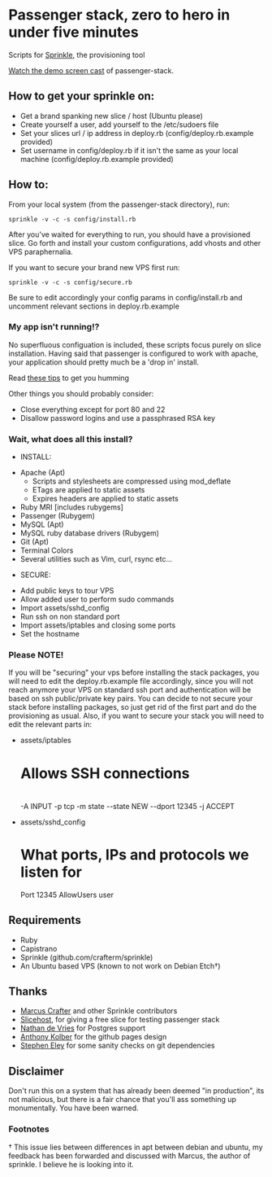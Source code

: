 # Passenger stack, zero to hero in under five minutes
Scripts for [Sprinkle](http://github.com/crafterm/sprinkle/ "Sprinkle"), the provisioning tool

[Watch the demo screen cast](http://www.vimeo.com/2888665) of passenger-stack.

## How to get your sprinkle on:

* Get a brand spanking new slice / host (Ubuntu please)
* Create yourself a user, add yourself to the /etc/sudoers file
* Set your slices url / ip address in deploy.rb (config/deploy.rb.example provided)
* Set username in config/deploy.rb if it isn't the same as your local machine (config/deploy.rb.example provided)

## How to:

From your local system (from the passenger-stack directory), run:

    sprinkle -v -c -s config/install.rb

After you've waited for everything to run, you should have a provisioned slice.
Go forth and install your custom configurations, add vhosts and other VPS paraphernalia.

If you want to secure your brand new VPS first run:

    sprinkle -v -c -s config/secure.rb

Be sure to edit accordingly your config params in config/install.rb and uncomment relevant sections in deploy.rb.example


### My app isn't running!?

No superfluous configuation is included, these scripts focus purely on slice installation. 
Having said that passenger is configured to work with apache, your application should pretty much be a 'drop in' install.

Read [these tips](http://github.com/benschwarz/passenger-stack/wikis/my-app-isnt-running) to get you humming

Other things you should probably consider:

* Close everything except for port 80 and 22
* Disallow password logins and use a passphrased RSA key

### Wait, what does all this install?

- INSTALL:

* Apache (Apt)
  * Scripts and stylesheets are compressed using mod_deflate
  * ETags are applied to static assets
  * Expires headers are applied to static assets
* Ruby MRI [includes rubygems]
* Passenger (Rubygem)
* MySQL (Apt)
* MySQL ruby database drivers (Rubygem)
* Git (Apt)
* Terminal Colors
* Several utilities such as Vim, curl, rsync etc...

- SECURE:

* Add public keys to tour VPS
* Allow added user to perform sudo commands
* Import assets/sshd_config
* Run ssh on non standard port
* Import assets/iptables and closing some ports
* Set the hostname

### Please NOTE!

If you will be "securing" your vps before installing the stack packages, you will need to edit the deploy.rb.example file accordingly, since you will not reach anymore your VPS on standard ssh port and authentication will be based on ssh public/private key pairs. You can decide to not secure your stack before installing packages, so just get rid of the first part and do the provisioning as usual. Also, if you want to secure your stack you will need to edit the relevant parts in:

* assets/iptables

  #  Allows SSH connections
  #
  -A INPUT -p tcp -m state --state NEW --dport 12345 -j ACCEPT

* assets/sshd_config

  # What ports, IPs and protocols we listen for
  Port 12345
  AllowUsers user
  

## Requirements
* Ruby
* Capistrano
* Sprinkle (github.com/crafterm/sprinkle)
* An Ubuntu based VPS (known to not work on Debian Etch†)

## Thanks

* [Marcus Crafter](http://github.com/crafterm) and other Sprinkle contributors
* [Slicehost](http://slicehost.com), for giving a free slice for testing passenger stack
* [Nathan de Vries](http://github.com/atnan) for Postgres support
* [Anthony Kolber](http://aestheticallyloyal.com) for the github pages design
* [Stephen Eley](http://github.com/SFEley) for some sanity checks on git dependencies

## Disclaimer

Don't run this on a system that has already been deemed "in production", its not malicious, but there is a fair chance
that you'll ass something up monumentally. You have been warned. 

### Footnotes

† This issue lies between differences in apt between debian and ubuntu, my feedback has been forwarded and discussed with Marcus, the author of sprinkle. I believe he is looking into it.
